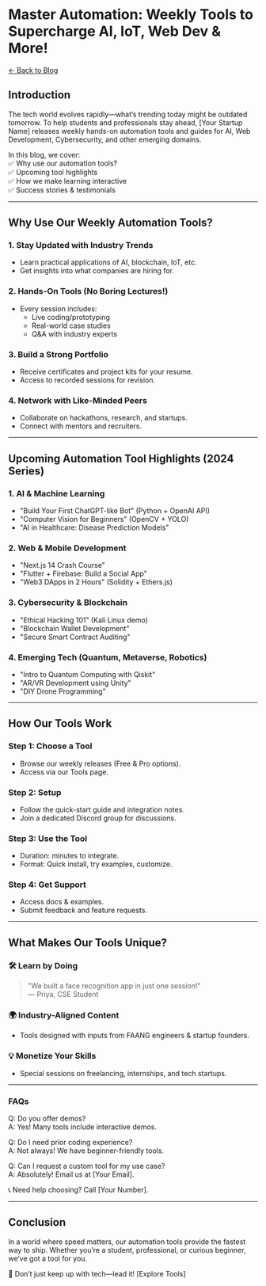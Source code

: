 # Master Automation: Weekly Tools to Supercharge AI, IoT, Web Dev & More!  
[← Back to Blog](../blog)
## Introduction  
The tech world evolves rapidly—what’s trending today might be outdated tomorrow. To help students and professionals stay ahead, [Your Startup Name] releases weekly hands-on automation tools and guides for AI, Web Development, Cybersecurity, and other emerging domains.  

In this blog, we cover:  
✅ Why use our automation tools?  
✅ Upcoming tool highlights  
✅ How we make learning interactive  
✅ Success stories & testimonials  

---

## Why Use Our Weekly Automation Tools?  

### 1. Stay Updated with Industry Trends  
- Learn practical applications of AI, blockchain, IoT, etc.  
- Get insights into what companies are hiring for.  

### 2. Hands-On Tools (No Boring Lectures!)  
- Every session includes:  
  - Live coding/prototyping  
  - Real-world case studies  
  - Q&A with industry experts  

### 3. Build a Strong Portfolio  
- Receive certificates and project kits for your resume.  
- Access to recorded sessions for revision.  

### 4. Network with Like-Minded Peers  
- Collaborate on hackathons, research, and startups.  
- Connect with mentors and recruiters.  

---

## Upcoming Automation Tool Highlights (2024 Series)  

### 1. AI & Machine Learning  
- "Build Your First ChatGPT-like Bot" (Python + OpenAI API)  
- "Computer Vision for Beginners" (OpenCV + YOLO)  
- "AI in Healthcare: Disease Prediction Models"  

### 2. Web & Mobile Development  
- "Next.js 14 Crash Course"  
- "Flutter + Firebase: Build a Social App"  
- "Web3 DApps in 2 Hours" (Solidity + Ethers.js)  

### 3. Cybersecurity & Blockchain  
- "Ethical Hacking 101" (Kali Linux demo)  
- "Blockchain Wallet Development"  
- "Secure Smart Contract Auditing"  

### 4. Emerging Tech (Quantum, Metaverse, Robotics)  
- "Intro to Quantum Computing with Qiskit"  
- "AR/VR Development using Unity"  
- "DIY Drone Programming"  

---

## How Our Tools Work  

### Step 1: Choose a Tool  
- Browse our weekly releases (Free & Pro options).  
- Access via our Tools page.  

### Step 2: Setup  
- Follow the quick-start guide and integration notes.  
- Join a dedicated Discord group for discussions.  

### Step 3: Use the Tool  
- Duration: minutes to integrate.  
- Format: Quick install, try examples, customize.  

### Step 4: Get Support  
- Access docs & examples.  
- Submit feedback and feature requests.  

---

## What Makes Our Tools Unique?  

### 🛠 Learn by Doing  
> "We built a face recognition app in just one session!"  
> — Priya, CSE Student  

### 🌍 Industry-Aligned Content  
- Tools designed with inputs from FAANG engineers & startup founders.  

### 💡 Monetize Your Skills  
- Special sessions on freelancing, internships, and tech startups.  

---



### FAQs  

Q: Do you offer demos?  
A: Yes! Many tools include interactive demos.  

Q: Do I need prior coding experience?  
A: Not always! We have beginner-friendly tools.  

Q: Can I request a custom tool for my use case?  
A: Absolutely! Email us at [Your Email].  

📞 Need help choosing? Call [Your Number].  

---

## Conclusion  
In a world where speed matters, our automation tools provide the fastest way to ship. Whether you’re a student, professional, or curious beginner, we’ve got a tool for you.  

🚀 Don’t just keep up with tech—lead it! [Explore Tools]